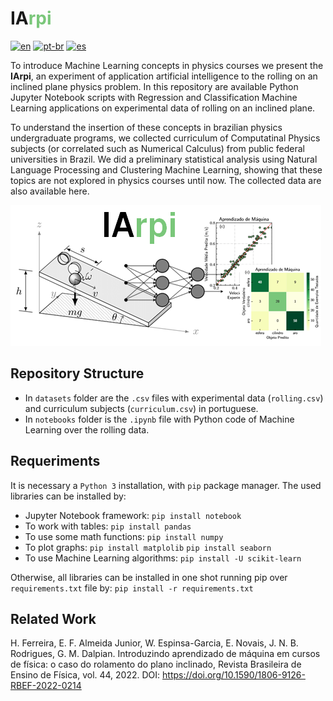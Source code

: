 # <font color=''>IA</font><font color='#7ac77a'>rpi</font>

[![en](https://img.shields.io/badge/lang-en-red.svg)](https://github.com/simcomat/IArpi/blob/main/README.md) [![pt-br](https://img.shields.io/badge/lang-pt--br-green.svg)](https://github.com/simcomat/IArpi/blob/main/README.pt-br.md) [![es](https://img.shields.io/badge/lang-es-yellow.svg)](https://github.com/simcomat/IArpi/blob/main/README.es.md)


To introduce Machine Learning concepts in physics courses we present the **IArpi**, an experiment of application artificial intelligence to the rolling on an inclined plane physics problem. In this repository are available Python Jupyter Notebook scripts with Regression and Classification Machine Learning applications on experimental data of rolling on an inclined plane. 

To understand the insertion of these concepts in brazilian physics undergraduate programs, we collected curriculum of Computatinal Physics subjects (or correlated such as Numerical Calculus) from public federal universities in Brazil. We did a preliminary statistical analysis using Natural Language Processing and Clustering Machine Learning, showing that these topics are not explored in physics courses until now. The collected data are also available here. 


![](https://github.com/simcomat/IArpi/blob/main/iarpi.png)


## Repository Structure
- In `datasets` folder are the `.csv` files with experimental data (`rolling.csv`) and curriculum subjects (`curriculum.csv`) in portuguese.
- In `notebooks` folder is the `.ipynb` file with Python code of Machine Learning over the rolling data.


## Requeriments
It is necessary a `Python 3` installation, with `pip` package manager. The used libraries can be installed by:


- Jupyter Notebook framework:
`pip install notebook`
- To work with tables:
`pip install pandas`
- To use some math functions:
`pip install numpy`
- To plot graphs:
`pip install matplolib`
`pip install seaborn`
- To use Machine Learning algorithms:
`pip install -U scikit-learn`


Otherwise, all libraries can be installed in one shot running pip over `requirements.txt` file by:
`pip install -r requirements.txt`

## Related Work
H. Ferreira, E. F. Almeida Junior, W. Espinsa-Garcia, E. Novais, J. N. B. Rodrigues, G. M. Dalpian. Introduzindo aprendizado de máquina em cursos de física: o caso do rolamento do plano inclinado, Revista Brasileira de Ensino de Física, vol. 44, 2022. DOI: https://doi.org/10.1590/1806-9126-RBEF-2022-0214   
